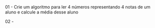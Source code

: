 01 - Crie um algoritmo para ler 4 números representando 4 notas de um aluno e calcule a média desse aluno

02 - 